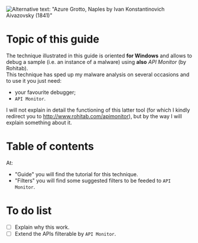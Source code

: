 ![Alternative text: "Azure Grotto, Naples by Ivan Konstantinovich Aivazovsky (1841)"](https://upload.wikimedia.org/wikipedia/commons/thumb/c/c7/%D0%9B%D0%B0%D0%B7%D0%BE%D1%80%D0%B5%D0%B2%D1%8B%D0%B9_%D0%B3%D1%80%D0%BE%D1%82._%D0%9D%D0%B5%D0%B0%D0%BF%D0%BE%D0%BB%D1%8C.jpg/640px-%D0%9B%D0%B0%D0%B7%D0%BE%D1%80%D0%B5%D0%B2%D1%8B%D0%B9_%D0%B3%D1%80%D0%BE%D1%82._%D0%9D%D0%B5%D0%B0%D0%BF%D0%BE%D0%BB%D1%8C.jpg "Azure Grotto, Naples by Ivan Konstantinovich Aivazovsky (1841)")

# Topic of this guide
The technique illustrated in this guide is oriented **for Windows** and allows to debug a sample (i.e. an instance of a malware) using **also** _API Monitor_ (by Rohitab).  
This technique has sped up my malware analysis on several occasions and to use it you just need:
- your favourite debugger;
- `API Monitor`.

I will not explain in detail the functioning of this latter tool (for which I kindly redirect you to <http://www.rohitab.com/apimonitor>), but by the way I will explain something about it.

# Table of contents
At:
- "Guide" you will find the tutorial for this technique.
- "Filters" you will find some suggested filters to be feeded to `API Monitor`.

# To do list
- [ ] Explain why this work.
- [ ] Extend the APIs filterable by `API Monitor`.
